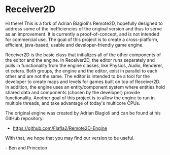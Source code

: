 Receiver2D
==========

Hi there! This is a fork of Adrian Biagioli's Remote2D, hopefully designed to address some of the inefficiencies of the original version and thus to serve as an improvement. It is currently a proof-of-concept, and is not intended for commercial use. The goal of this project is to create a cross-platform, efficient, java-based, usable and developer-friendly game engine.

Receiver2D is the basic class that initializes all of the other components of the editor and the engine. In Receiver2D, the editor runs separately and pulls in functionality from the engine classes, like Physics, Audio, Renderer, et cetera. Both groups, the engine and the editor, exist in parallel to each other and are not the same. The editor is intended to be a tool for the developer to create maps and levels for games built on top of Receiver2D. In addition, the engine uses an entity/component system where entities hold shared data and components (chosen by the developer) provide functionality. Another goal of this project is to allow the engine to run in multiple threads, and take advantage of today's multicore CPUs.

The original engine was created by Adrian Biagioli and can be found at his GitHub repository:
- https://github.com/Flafla2/Remote2D-Engine

With that, we hope that you may find our version to be useful.

\- Ben and Princeton